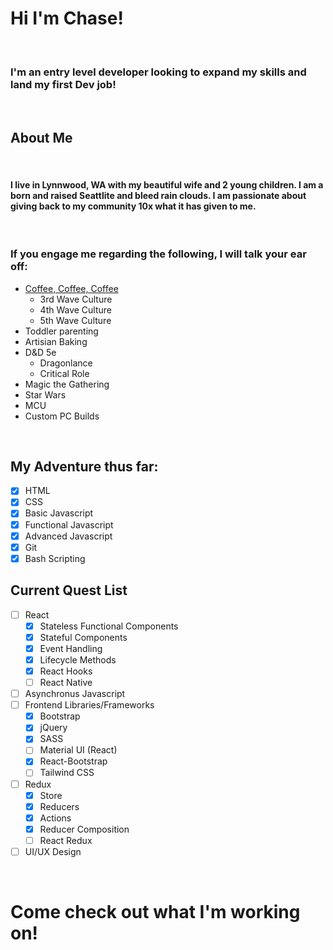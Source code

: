 # Hi I'm Chase!

<br />

### I'm an entry level developer looking to expand my skills and land my first Dev job!

<br />

## About Me

<br />

#### I live in Lynnwood, WA with my beautiful wife and 2 young children. I am a born and raised Seattlite and bleed rain clouds. I am passionate about giving back to my community 10x what it has given to me.

<br />

### If you engage me regarding the following, I will talk your ear off:
* [Coffee, Coffee, Coffee](https://www.worldcoffeeportal.com/MediaLibrary/WorldCoffeePortal/WCPDownloads/Infographics/5th-Wave-matrix-2019.jpg)
    * 3rd Wave Culture
    * 4th Wave Culture
    * 5th Wave Culture
* Toddler parenting
* Artisian Baking
* D&D 5e
    * Dragonlance
    * Critical Role
* Magic the Gathering
* Star Wars
* MCU
* Custom PC Builds

<br />

## My Adventure thus far:

- [x] HTML
- [x] CSS
- [x] Basic Javascript
- [x] Functional Javascript
- [x] Advanced Javascript
- [x] Git
- [x] Bash Scripting

## Current Quest List

- [ ] React 
    - [x] Stateless Functional Components
    - [x] Stateful Components
    - [x] Event Handling
    - [x] Lifecycle Methods
    - [x] React Hooks
    - [ ] React Native
- [ ] Asynchronus Javascript
- [ ] Frontend Libraries/Frameworks
    - [x] Bootstrap
    - [x] jQuery
    - [x] SASS
    - [ ] Material UI (React)
    - [x] React-Bootstrap
    - [ ] Tailwind CSS
- [ ] Redux
    - [x] Store
    - [x] Reducers
    - [x] Actions
    - [x] Reducer Composition
    - [ ] React Redux
- [ ] UI/UX Design

<br />

# Come check out what I'm working on!
